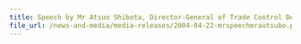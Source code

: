 ```yaml
---
title: Speech by Mr Atsuo Shibota, Director-General of Trade Control Department, Ministry of Economy, Trade and Industry, at the Signing Ceremony.  
file_url: /news-and-media/media-releases/2004-04-22-mrspeechmrautsubo.pdf
---
```

